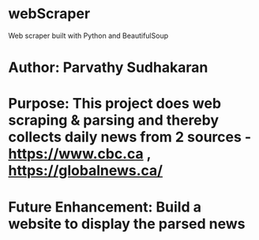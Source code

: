 # webScraper
Web scraper built with Python and BeautifulSoup

# Author: Parvathy Sudhakaran
# Purpose: This project does web scraping & parsing and thereby collects daily news from 2 sources - https://www.cbc.ca , https://globalnews.ca/
# Future Enhancement: Build a website to display the parsed news
